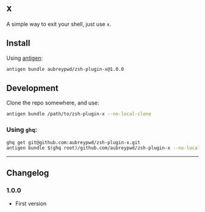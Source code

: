 # `x`

A simple way to exit your shell, just use `x`.

## Install

Using [antigen](https://github.com/zsh-users/antigen):

```bash
antigen bundle aubreypwd/zsh-plugin-x@1.0.0
```

## Development

Clone the repo somewhere, and use:

```bash
antigen bundle /path/to/zsh-plugin-x --no-local-clone
```

### Using `ghq`:

```bash
ghq get git@github.com:aubreypwd/zsh-plugin-x.git
antigen bundle $(ghq root)/github.com/aubreypwd/zsh-plugin-x --no-local-clone
```

---

## Changelog

### 1.0.0

- First version
